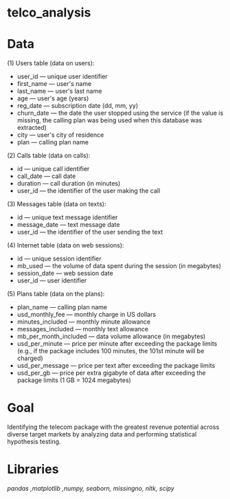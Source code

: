 # telco_analysis
# Data
(1) Users table (data on users):
- user_id — unique user identifier
- first_name — user's name
- last_name — user's last name
- age — user's age (years)
- reg_date — subscription date (dd, mm, yy)
- churn_date — the date the user stopped using the service (if the value is missing, the calling plan was being used when this database was extracted)
- city — user's city of residence
- plan — calling plan name

(2) Calls table (data on calls):
- id — unique call identifier
- call_date — call date
- duration — call duration (in minutes)
- user_id — the identifier of the user making the call

(3) Messages table (data on texts):
- id — unique text message identifier
- message_date — text message date
- user_id — the identifier of the user sending the text

(4) Internet table (data on web sessions):
- id — unique session identifier
- mb_used — the volume of data spent during the session (in megabytes)
- session_date — web session date
- user_id — user identifier

(5) Plans table (data on the plans):
- plan_name — calling plan name
- usd_monthly_fee — monthly charge in US dollars
- minutes_included — monthly minute allowance
- messages_included — monthly text allowance
- mb_per_month_included — data volume allowance (in megabytes)
- usd_per_minute — price per minute after exceeding the package limits (e.g., if the package includes 100 minutes, the 101st minute will be charged)
- usd_per_message — price per text after exceeding the package limits
- usd_per_gb — price per extra gigabyte of data after exceeding the package limits (1 GB = 1024 megabytes)


# Goal
Identifying the telecom package with the greatest revenue potential across diverse target markets by analyzing data and performing statistical hypothesis testing.

# Libraries
*pandas ,matplotlib ,numpy, seaborn, missingno, nltk, scipy*
